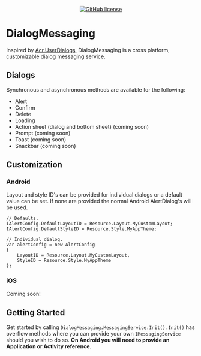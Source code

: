 <div align="center">

[![GitHub license](https://img.shields.io/badge/license-Apache%202-blue.svg?style=flat-square)](https://raw.githubusercontent.com/lewisbennett/dialog-messaging/master/README.md)

</div>

# DialogMessaging

Inspired by [Acr.UserDialogs](https://github.com/aritchie/userdialogs), DialogMessaging is a cross platform, customizable dialog messaging service.

## Dialogs

Synchronous and asynchronous methods are available for the following:
- Alert
- Confirm
- Delete
- Loading
- Action sheet (dialog and bottom sheet) (coming soon)
- Prompt (coming soon)
- Toast (coming soon)
- Snackbar (coming soon)

## Customization

### Android

Layout and style ID's can be provided for individual dialogs or a default value can be set. If none are provided the normal Android AlertDialog's will be used.
```
// Defaults.
IAlertConfig.DefaultLayoutID = Resource.Layout.MyCustomLayout;
IAlertConfig.DefaultStyleID = Resource.Style.MyAppTheme;

// Individual dialog.
var alertConfig = new AlertConfig
{
    LayoutID = Resource.Layout.MyCustomLayout,
    StyleID = Resource.Style.MyAppTheme
};
```

### iOS
Coming soon!

## Getting Started

Get started by calling `DialogMessaging.MessagingService.Init()`. `Init()` has overflow methods where you can provide your own `IMessagingService` should you wish to do so. **On Android you will need to provide an Application or Activity reference**.
